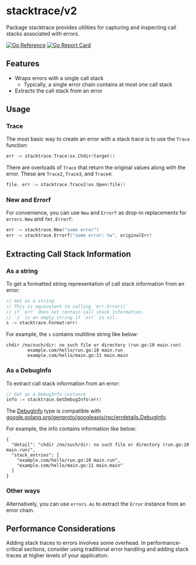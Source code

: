 # stacktrace/v2

Package stacktrace provides utilities for capturing and inspecting call stacks associated with errors.

[![Go Reference](https://pkg.go.dev/badge/github.com/goaux/stacktrace/v2.svg)](https://pkg.go.dev/github.com/goaux/stacktrace/v2)
[![Go Report Card](https://goreportcard.com/badge/github.com/goaux/stacktrace/v2)](https://goreportcard.com/report/github.com/goaux/stacktrace/v2)

## Features

- Wraps errors with a single call stack
  - Typically, a single error chain contains at most one call stack
- Extracts the call stack from an error

## Usage

### Trace

The most basic way to create an error with a stack trace is to use the `Trace` function:

```go
err := stacktrace.Trace(os.Chdir(target))
```

There are overloads of `Trace` that return the original values along with the error.
These are `Trace2`, `Trace3`, and `Trace4`:

```go
file, err := stacktrace.Trace2(os.Open(file))
```

### New and Errorf

For convenience, you can use `New` and `Errorf` as drop-in replacements for `errors.New` and `fmt.Errorf`:

```go
err := stacktrace.New("some error")
err := stacktrace.Errorf("some error: %w", originalErr)
```

## Extracting Call Stack Information

### As a string

To get a formatted string representation of call stack information from an error:

```go
// Get as a string.
// This is equivalent to calling `err.Error()`
// if `err` does not contain call stack information.
// `s` is an empty string if `err` is nil.
s := stacktrace.Format(err)
```

For example, the `s` contains multiline string like below:

```
chdir /no/such/dir: no such file or directory (run.go:10 main.run)
        example.com/hello/run.go:10 main.run
        example.com/hello/main.go:11 main.main
```

### As a DebugInfo

To extract call stack information from an error:

```go
// Get as a DebugInfo instance
info := stacktrace.GetDebugInfo(err)
```

The [DebugInfo](https://pkg.go.dev/github.com/goaux/stacktrace/v2#DebugInfo) type is compatible with [google.golang.org/genproto/googleapis/rpc/errdetails.DebugInfo](https://pkg.go.dev/google.golang.org/genproto/googleapis/rpc/errdetails#DebugInfo).

For example, the info contains information like below:

```
{
  "detail": "chdir /no/such/dir: no such file or directory (run.go:10 main.run)",
  "stack_entries": [
    "example.com/hello/run.go:10 main.run",
    "example.com/hello/main.go:11 main.main"
  ]
}
```

### Other ways

Alternatively, you can use `errors.As` to extract the `Error` instance from an error chain.

## Performance Considerations

Adding stack traces to errors involves some overhead. In performance-critical
sections, consider using traditional error handling and adding stack traces at
higher levels of your application.
